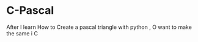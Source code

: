 # C-Pascal
After I learn How to Create a pascal triangle with python , O want  to make the same i C 
